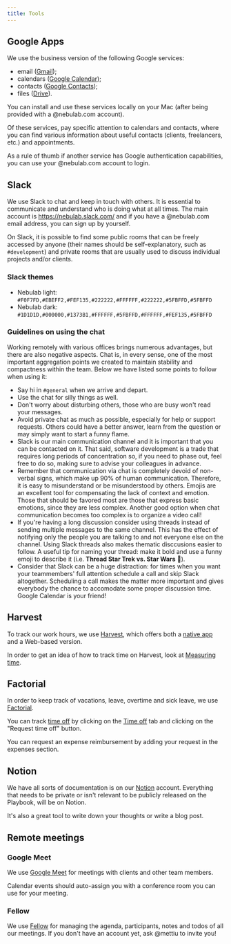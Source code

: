 ```yaml
---
title: Tools
---
```

## Google Apps

We use the business version of the following Google services:

* email ([Gmail](https://mail.google.com));
* calendars ([Google Calendar](https://www.google.com/calendar/));
* contacts ([Google Contacts](https://www.google.com/contacts/));
* files ([Drive](https://drive.google.com)).

You can install and use these services locally on your Mac (after being provided with a @nebulab.com
account).

Of these services, pay specific attention to calendars and contacts, where you can find various
information about useful contacts (clients, freelancers, etc.) and appointments.

As a rule of thumb if another service has Google authentication capabilities, you can use your
@nebulab.com account to login.

## Slack

We use Slack to chat and keep in touch with others. It is essential to communicate and understand
who is doing what at all times. The main account is <https://nebulab.slack.com/> and if you have a
@nebulab.com email address, you can sign up by yourself.

On Slack, it is possible to find some public rooms that can be freely accessed by anyone (their
names should be self-explanatory, such as `#development`) and private rooms that are usually used to
discuss individual projects and/or clients.

### Slack themes

* Nebulab light: `#F0F7FD,#EBEFF2,#FEF135,#222222,#FFFFFF,#222222,#5FBFFD,#5FBFFD`
* Nebulab dark: `#1D1D1D,#000000,#1373B1,#FFFFFF,#5FBFFD,#FFFFFF,#FEF135,#5FBFFD`

### Guidelines on using the chat

Working remotely with various offices brings numerous advantages, but there are also negative
aspects. Chat is, in every sense, one of the most important aggregation points we created to
maintain stability and compactness within the team. Below we have listed some points to follow when
using it:

* Say hi in `#general` when we arrive and depart.
* Use the chat for silly things as well.
* Don't worry about disturbing others, those who are busy won't read your messages.
* Avoid private chat as much as possible, especially for help or support requests. Others could
  have a better answer, learn from the question or may simply want to start a funny flame.
* Slack is our main communication channel and it is important that you can be contacted on it. That
  said, software development is a trade that requires long periods of concentration so, if you need
  to phase out, feel free to do so, making sure to advise your colleagues in advance.
* Remember that communication via chat is completely devoid of non-verbal signs, which make up 90%
  of human communication. Therefore, it is easy to misunderstand or be misunderstood by others.
  Emojis are an excellent tool for compensating the lack of context and emotion. Those that should
  be favored most are those that express basic emotions, since they are less complex. Another good
  option when chat communication becomes too complex is to organize a video call!
* If you're having a long discussion consider using threads instead of sending multiple messages
  to the same channel. This has the effect of notifying only the people you are talking to and not
  everyone else on the channel. Using Slack threads also makes thematic disccusions easier to follow.
  A useful tip for naming your thread: make it bold and use a funny emoji to describe it (i.e.
  **Thread Star Trek vs. Star Wars** 👾).
* Consider that Slack can be a huge distraction: for times when you want your teammembers' full
  attention schedule a call and skip Slack altogether. Scheduling a call makes the matter more
  important and gives everybody the chance to accomodate some proper discussion time. Google Calendar
  is your friend!

## Harvest

To track our work hours, we use [Harvest](https://nebulab.harvestapp.com/), which offers both a
[native app](https://www.getharvest.com/apps) and a Web-based version.

In order to get an idea of how to track time on Harvest, look at
[Measuring time](how-we-work/tracking-time).

## Factorial

In order to keep track of vacations, leave, overtime and sick leave, we use
[Factorial](https://factorialhr.com).

You can track [time off](/people-ops/time-off-and-overtime) by clicking on the
[Time off](https://app.factorialhr.com/time-off) tab and clicking on the "Request time off"
button.

You can request an expense reimbursement by adding your request in the expenses section.

## Notion

We have all sorts of documentation is on our [Notion](https://www.notion.so/) account. Everything
that needs to be private or isn't relevant to be publicly released on the Playbook, will be on Notion.

It's also a great tool to write down your thoughts or write a blog post.

## Remote meetings

### Google Meet

We use [Google Meet](https://meet.google.com) for meetings with clients and other team members.

Calendar events should auto-assign you with a conference room you can use for your meeting.

### Fellow

We use [Fellow](https://fellow.app) for managing the agenda, participants, notes and todos of
all our meetings. If you don't have an account yet, ask @mettiu to invite you!

